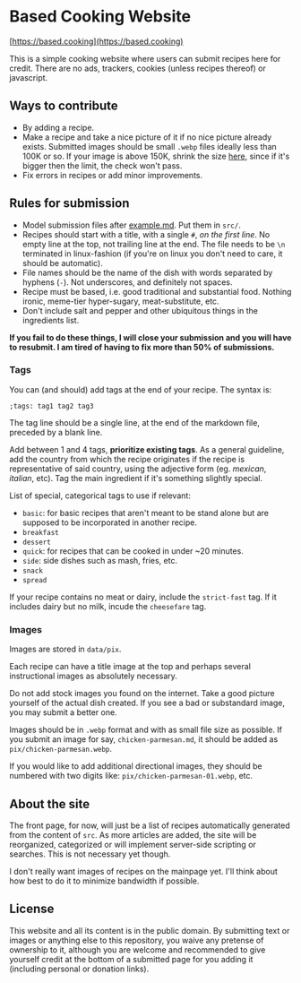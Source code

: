 # Based Cooking Website

[https://based.cooking](https://based.cooking)

This is a simple cooking website where users can submit recipes here for credit.
There are no ads, trackers, cookies (unless recipes thereof) or javascript.

## Ways to contribute

- By adding a recipe.
- Make a recipe and take a nice picture of it if no nice picture already
  exists. Submitted images should be small `.webp` files ideally less than 100K
  or so. If your image is above 150K, shrink the size [here](https://www.compresss.com/compress-webp.html#), since if it's bigger then the limit, the check won't pass.
- Fix errors in recipes or add minor improvements.

## Rules for submission

- Model submission files after [example.md](example.md). Put them in `src/`.
- Recipes should start with a title, with a single `#`, *on the first line*. No
  empty line at the top, not trailing line at the end. The file needs to be `\n`
  terminated in linux-fashion (if you're on linux you don't need to care, it
  should be automatic).
- File names should be the name of the dish with words separated by hyphens
  (`-`). Not underscores, and definitely not spaces.
- Recipe must be based, i.e. good traditional and substantial food. Nothing
  ironic, meme-tier hyper-sugary, meat-substitute, etc.
- Don't include salt and pepper and other ubiquitous things in the ingredients
  list.

**If you fail to do these things, I will close your submission and you will have to resubmit. I am tired of having to fix more than 50% of submissions.**

### Tags

You can (and should) add tags at the end of your recipe. The syntax is:
```
;tags: tag1 tag2 tag3
```

The tag line should be a single line, at the end of the markdown file, preceded
by a blank line.

Add between 1 and 4 tags, **prioritize existing tags**. As a general guideline,
add the country from which the recipe originates if the recipe is representative
of said country, using the adjective form (eg. *mexican*, *italian*, etc). Tag
the main ingredient if it's something slightly special.

List of special, categorical tags to use if relevant:
- `basic`: for basic recipes that aren't meant to be stand alone but are supposed
  to be incorporated in another recipe.
- `breakfast`
- `dessert`
- `quick`: for recipes that can be cooked in under ~20 minutes.
- `side`: side dishes such as mash, fries, etc.
- `snack`
- `spread`

If your recipe contains no meat or dairy, include the `strict-fast` tag.
If it includes dairy but no milk, incude the `cheesefare` tag.

### Images

Images are stored in `data/pix`.

Each recipe can have a title image at the top and perhaps
several instructional images as absolutely necessary.

Do not add stock images you found on the internet.
Take a good picture yourself of the actual dish created.
If you see a bad or substandard image, you may submit a better one.

Images should be in `.webp` format and with as small file size as possible.
If you submit an image for say, `chicken-parmesan.md`, it should be added as `pix/chicken-parmesan.webp`.

If you would like to add additional directional images,
they should be numbered with two digits like: `pix/chicken-parmesan-01.webp`, etc.

## About the site

The front page, for now, will just be a list of recipes automatically generated
from the content of `src`.
As more articles are added, the site will be reorganized, categorized
or will implement server-side scripting or searches.
This is not necessary yet though.

I don't really want images of recipes on the mainpage yet.
I'll think about how best to do it to minimize bandwidth if possible.

## License

This website and all its content is in the public domain.
By submitting text or images or anything else to this repository,
you waive any pretense of ownership to it,
although you are welcome and recommended to give yourself credit
at the bottom of a submitted page for you adding it
(including personal or donation links).
